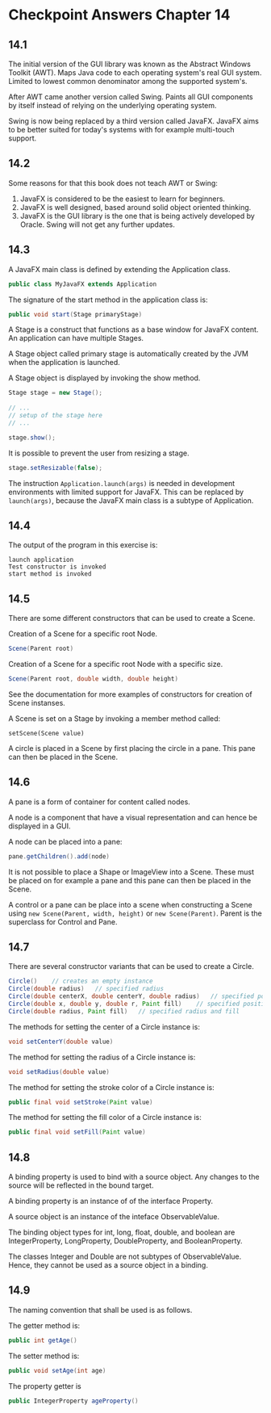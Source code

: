 # Checkpoint Answers Chapter 14 #
## 14.1 ##
The initial version of the GUI library was known as the Abstract Windows Toolkit (AWT). Maps Java code to each operating system's real GUI system. Limited to lowest common denominator among the supported system's.  

After AWT came another version called Swing. Paints all GUI components by itself instead of relying on the underlying operating system. 

Swing is now being replaced by a third version called JavaFX. JavaFX aims to be better suited for today's systems with for example multi-touch support.  

## 14.2 ##
Some reasons for that this book does not teach AWT or Swing:  
1. JavaFX is considered to be the easiest to learn for beginners.  
2. JavaFX is well designed, based around solid object oriented thinking.  
3. JavaFX is the GUI library is the one that is being actively developed by Oracle. Swing will not get any further updates.  

## 14.3 ##
A JavaFX main class is defined by extending the Application class.  
```Java  
public class MyJavaFX extends Application  
```  
The signature of the start method in the application class is:  
```Java  
public void start(Stage primaryStage)
```  
A Stage is a construct that functions as a base window for JavaFX content. An application can have multiple Stages.

A Stage object called primary stage is automatically created by the JVM when the application is launched.

A Stage object is displayed by invoking the show method.    
```Java  
Stage stage = new Stage();  
  
// ...  
// setup of the stage here  
// ...  

stage.show();  
```  
It is possible to prevent the user from resizing a stage.
```Java  
stage.setResizable(false);  
```  

The instruction `Application.launch(args)` is needed in development environments with limited support for JavaFX. This can be replaced by `launch(args)`, because the JavaFX main class is a subtype of Application.  

## 14.4 ##
The output of the program in this exercise is:  
```  
launch application  
Test constructor is invoked  
start method is invoked  
```  

## 14.5 ##
There are some different constructors that can be used to create a Scene.  

Creation of a Scene for a specific root Node.  
```Java  
Scene(Parent root)
```

Creation of a Scene for a specific root Node with a specific size.  
```Java  
Scene(Parent root, double width, double height)  
```  

See the documentation for more examples of constructors for creation of Scene instanses.  

A Scene is set on a Stage by invoking a member method called:  
```  
setScene(Scene value)  
```  

A circle is placed in a Scene by first placing the circle in a pane. This pane can then be placed in the Scene.  

## 14.6 ##
A pane is a form of container for content called nodes.  

A node is a component that have a visual representation and can hence be displayed in a GUI.  

A node can be placed into a pane:
```Java  
pane.getChildren().add(node)  
```  

It is not possible to place a Shape or ImageView into a Scene. These must be placed on for example a pane and this pane can then be placed in the Scene.  

A control or a pane can be place into a scene when constructing a Scene using `new Scene(Parent, width, height)` or `new Scene(Parent)`. Parent is the superclass for Control and Pane.  

## 14.7 ##
There are several constructor variants that can be used to create a Circle.
```Java  
Circle()	// creates an empty instance
Circle(double radius)	// specified radius   
Circle(double centerX, double centerY, double radius)	// specified position and radius  
Circle(double x, double y, double r, Paint fill)	// specified position, radius and fill
Circle(double radius, Paint fill)	// specified radius and fill  
```  
The methods for setting the center of a Circle instance is:    
```Java  
void setCenterY(double value)
```  
The method for setting the radius of a Circle instance is:
```Java  
void setRadius(double value)    
```  
The method for setting the stroke color of a Circle instance is:
```Java  
public final void setStroke(Paint value)      
```  
The method for setting the fill color of a Circle instance is:  
```Java  
public final void setFill(Paint value)      
```  
## 14.8 ##
A binding property is used to bind with a source object. Any changes to the source will be reflected in the bound target.  

A binding property is an instance of of the interface Property.  

A source object is an instance of the inteface  ObservableValue.  

The binding object types for int, long, float, double, and boolean are IntegerProperty, LongProperty, DoubleProperty, and BooleanProperty.  

The classes Integer and Double are not subtypes of ObservableValue. Hence, they cannot be used as a source object in a binding.  

## 14.9 ##
The naming convention that shall be used is as follows.  

The getter method is:  
```Java  
public int getAge()
```  
            
The setter method is:  
```Java  
public void setAge(int age)
```  
            
The property getter is
```Java  
public IntegerProperty ageProperty()
```  
